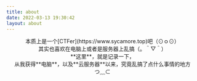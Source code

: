 ```yaml
---
title: about
date: 2022-03-13 19:30:42
layout: about
---
```

<center>本质上是一个[CTFer](https://www.sycamore.top)吧（⊙ｏ⊙）</center>
<center>其实也喜欢在电脑上或者是服务器上乱搞（。＾▽＾）</center>
<center>**这里**，就是记录一下，</center>
<center>从我获得**电脑**，以及**云服务器**以来，究竟乱搞了点什么事情的地方</center>
<center>つ﹏⊂</center>

